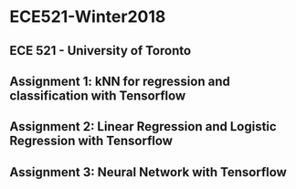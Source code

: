 # ECE521-Winter2018
## ECE 521 - University of Toronto
## Assignment 1: kNN for regression and classification with Tensorflow
## Assignment 2: Linear Regression and Logistic Regression with Tensorflow
## Assignment 3: Neural Network with Tensorflow


